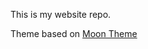 This is my website repo.

Theme based on [Moon Theme](https://taylantatli.github.io/Moon/moon-theme/)